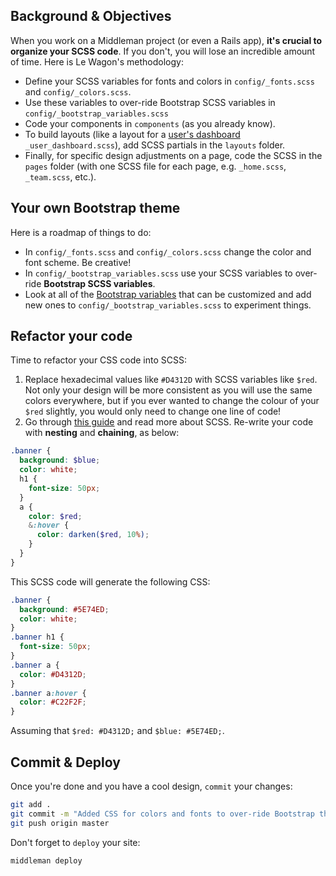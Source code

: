 ## Background & Objectives

When you work on a Middleman project (or even a Rails app), **it's crucial to organize your SCSS code**. If you don't, you will lose an incredible amount of time. Here is Le Wagon's methodology:

- Define your SCSS variables for fonts and colors in `config/_fonts.scss` and `config/_colors.scss`.
- Use these variables to over-ride Bootstrap SCSS variables in `config/_bootstrap_variables.scss`
- Code your components in `components` (as you already know).
- To build layouts (like a layout for a [user's dashboard](https://lewagon.github.io/layouts-demo/grid-layout.html) `_user_dashboard.scss`), add SCSS partials in the `layouts` folder.
- Finally, for specific design adjustments on a page, code the SCSS in the `pages` folder (with one SCSS file for each page, e.g. `_home.scss`, `_team.scss`, etc.).

## Your own Bootstrap theme

Here is a roadmap of things to do:

- In `config/_fonts.scss` and `config/_colors.scss` change the color and font scheme. Be creative!
- In `config/_bootstrap_variables.scss` use your SCSS variables to over-ride **Bootstrap SCSS variables**.
- Look at all of the [Bootstrap variables](http://getbootstrap.com/customize/#less-variables) that can be customized and add new ones to `config/_bootstrap_variables.scss` to experiment things.


## Refactor your code

Time to refactor your CSS code into SCSS:

1. Replace hexadecimal values like `#D4312D` with SCSS variables like `$red`. Not only your design will be more consistent as you will use the same colors everywhere, but if you ever wanted to change the colour of your `$red` slightly, you would only need to change one line of code!
1. Go through [this guide](http://sass-lang.com/guide) and read more about SCSS. Re-write your code with **nesting** and **chaining**, as below:

```scss
.banner {
  background: $blue;
  color: white;
  h1 {
    font-size: 50px;
  }
  a {
    color: $red;
    &:hover {
      color: darken($red, 10%);
    }
  }
}
```

This SCSS code will generate the following CSS:

```css
.banner {
  background: #5E74ED;
  color: white;
}
.banner h1 {
  font-size: 50px;
}
.banner a {
  color: #D4312D;
}
.banner a:hover {
  color: #C22F2F;
}
```

Assuming that `$red: #D4312D;` and `$blue: #5E74ED;`.

## Commit & Deploy

Once you're done and you have a cool design, `commit` your changes:

```bash
git add .
git commit -m "Added CSS for colors and fonts to over-ride Bootstrap theme"
git push origin master
```

Don't forget to `deploy` your site:

```bash
middleman deploy
```

